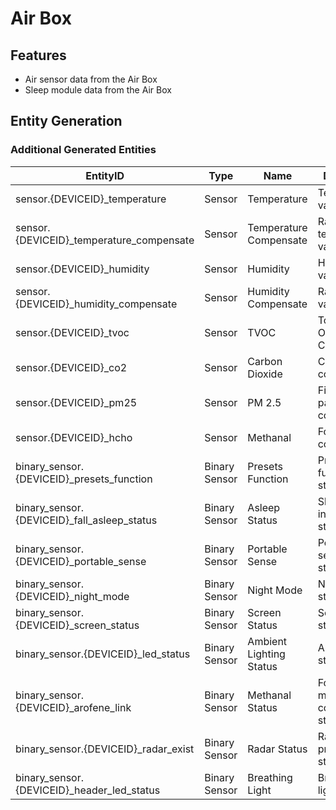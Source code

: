 # Air Box

## Features

- Air sensor data from the Air Box
- Sleep module data from the Air Box

## Entity Generation

### Additional Generated Entities

| EntityID                                     | Type            | Name                       | Description              |
|----------------------------------------------|-----------------|----------------------------|--------------------------|
| sensor.{DEVICEID}\_temperature               | Sensor          | Temperature               | Temperature value    |
| sensor.{DEVICEID}\_temperature_compensate    | Sensor          | Temperature Compensate    | Raw temperature value |
| sensor.{DEVICEID}\_humidity                  | Sensor          | Humidity                  | Humidity value       |
| sensor.{DEVICEID}\_humidity_compensate       | Sensor          | Humidity Compensate       | Raw humidity value |
| sensor.{DEVICEID}\_tvoc                      | Sensor          | TVOC                      | Total Volatile Organic Compounds |
| sensor.{DEVICEID}\_co2                       | Sensor          | Carbon Dioxide            | CO₂ concentration        |
| sensor.{DEVICEID}\_pm25                      | Sensor          | PM 2.5                    | Fine particulate concentration |
| sensor.{DEVICEID}\_hcho                      | Sensor          | Methanal                  | Formaldehyde concentration |
| binary_sensor.{DEVICEID}\_presets_function   | Binary Sensor   | Presets Function          | Preset function status   |
| binary_sensor.{DEVICEID}\_fall_asleep_status | Binary Sensor   | Asleep Status             | Sleep induction status   |
| binary_sensor.{DEVICEID}\_portable_sense     | Binary Sensor   | Portable Sense            | Portable sensing status  |
| binary_sensor.{DEVICEID}\_night_mode         | Binary Sensor   | Night Mode                | Night mode status        |
| binary_sensor.{DEVICEID}\_screen_status      | Binary Sensor   | Screen Status             | Screen on/off status     |
| binary_sensor.{DEVICEID}\_led_status         | Binary Sensor   | Ambient Lighting Status   | Ambient light status     |
| binary_sensor.{DEVICEID}\_arofene_link       | Binary Sensor   | Methanal Status           | Formaldehyde module connection status |
| binary_sensor.{DEVICEID}\_radar_exist        | Binary Sensor   | Radar Status              | Radar module presence status |
| binary_sensor.{DEVICEID}\_header_led_status  | Binary Sensor   | Breathing Light           | Breathing light status   |


